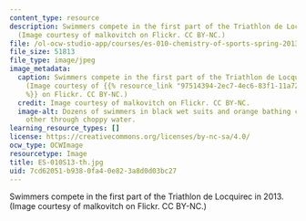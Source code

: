 ```yaml
---
content_type: resource
description: Swimmers compete in the first part of the Triathlon de Locquirec in 2013.
  (Image courtesy of malkovitch on Flickr. CC BY-NC.)
file: /ol-ocw-studio-app/courses/es-010-chemistry-of-sports-spring-2013/7cd62051b9380fa40e823a8d0d03bc27_ES-010S13-th.jpg
file_size: 51813
file_type: image/jpeg
image_metadata:
  caption: Swimmers compete in the first part of the Triathlon de Locquirec in 2013.
    (Image courtesy of {{% resource_link "97514394-2ec7-4ec6-83f1-11a72fd66e82" "malkovitch"
    %}} on Flickr. CC BY-NC.)
  credit: Image courtesy of malkovitch on Flickr. CC BY-NC.
  image-alt: Dozens of swimmers in black wet suits and orange bathing caps race each
    other through choppy water.
learning_resource_types: []
license: https://creativecommons.org/licenses/by-nc-sa/4.0/
ocw_type: OCWImage
resourcetype: Image
title: ES-010S13-th.jpg
uid: 7cd62051-b938-0fa4-0e82-3a8d0d03bc27
---
```

Swimmers compete in the first part of the Triathlon de Locquirec in 2013. (Image courtesy of malkovitch on Flickr. CC BY-NC.)